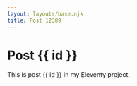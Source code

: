 ```yaml
---
layout: layouts/base.njk
title: Post 12389
---
```


# Post {{ id }}

This is post {{ id }} in my Eleventy project.
